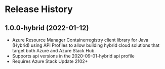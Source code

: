 # Release History

## 1.0.0-hybrid (2022-01-12)

- Azure Resource Manager Containerregistry client library for Java (Hybrid) using API Profiles to allow building hybrid cloud solutions
that target both Azure and Azure Stack Hub.
- Supports api versions in the 2020-09-01-hybrid api profile
- Requires Azure Stack Update 2102+
